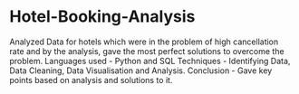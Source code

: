 # Hotel-Booking-Analysis
Analyzed Data for hotels which were in the problem of high cancellation rate and by the analysis, gave the most perfect solutions to overcome the problem. Languages used - Python and SQL Techniques - Identifying Data, Data Cleaning, Data Visualisation and Analysis.  Conclusion - Gave key points based on analysis and solutions to it.

